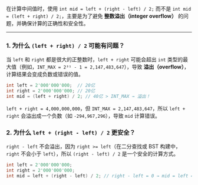 在计算中间值时，使用 `int mid = left + (right - left) / 2;` 而不是 `int mid = (left + right) / 2;`，主要是为了避免 **整数溢出（integer overflow）** 的问题，并确保计算的正确性和安全性。

---

### **1. 为什么 `(left + right) / 2` 可能有问题？**

当 `left` 和 `right` 都是很大的正整数时，`left + right` 可能会超出 `int` 类型的最大值（例如，`INT_MAX = 2³¹ - 1 = 2,147,483,647`），导致 **溢出（overflow）**，计算结果会变成负数或错误的值。

```cpp
int left = 2'000'000'000;  // 20亿
int right = 2'000'000'000; // 20亿
int mid = (left + right) / 2; // 40亿 > INT_MAX → 溢出！
```

`left + right = 4,000,000,000`，但 `INT_MAX = 2,147,483,647`，所以 `left + right` 会溢出成一个负数（如 `-294,967,296`），导致 `mid` 计算错误。

### **2. 为什么 `left + (right - left) / 2` 更安全？**

`right - left` 不会溢出，因为 `right >= left`（在二分查找或 BST 构建中，`right` 不会小于 `left`），所以 `(right - left) / 2` 是一个安全的计算方式。

```cpp
int left = 2'000'000'000;
int right = 2'000'000'000;
int mid = left + (right - left) / 2; // right - left = 0 → mid = left = 2'000'000'000
```


